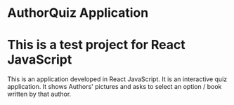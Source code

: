 # AuthorQuiz Application
# This is a test project for React JavaScript
This is an application developed in React JavaScript. It is an interactive quiz application. It shows Authors' pictures and asks to select an option / book written by that author.
